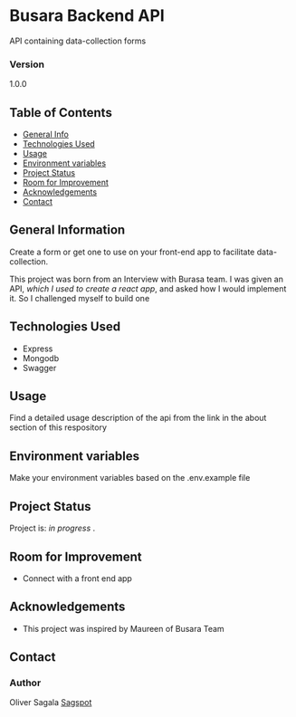 # Busara Backend API

API containing data-collection forms

### Version

1.0.0

## Table of Contents

- [General Info](#general-information)
- [Technologies Used](#technologies-used)
- [Usage](#usage)
- [Environment variables](#environment-variables)
- [Project Status](#project-status)
- [Room for Improvement](#room-for-improvement)
- [Acknowledgements](#acknowledgements)
- [Contact](#contact)

## General Information

Create a form or get one to use on your front-end app to facilitate data-collection.

This project was born from an Interview with Burasa team. I was given an API, _which I used to create a react app_, and asked how I would implement it. So I challenged myself to build one

## Technologies Used

- Express
- Mongodb
- Swagger

## Usage

Find a detailed usage description of the api from the link in the about section of this respository

## Environment variables

Make your environment variables based on the .env.example file

## Project Status

Project is: _in progress_ .

## Room for Improvement

- Connect with a front end app

## Acknowledgements

- This project was inspired by Maureen of Busara Team

## Contact

### Author

Oliver Sagala
[Sagspot](https://sagspot.netlify.app/)
